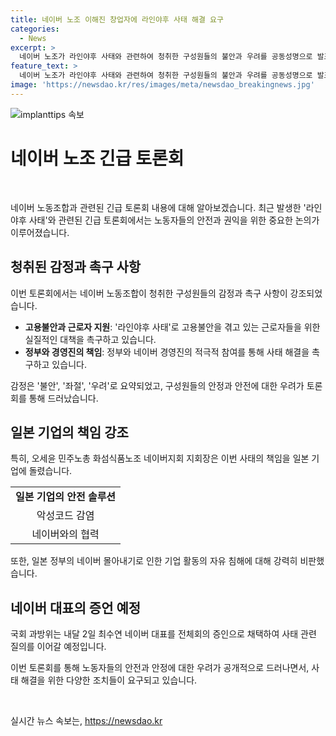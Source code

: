 ```yaml
---
title: 네이버 노조 이해진 창업자에 라인야후 사태 해결 요구
categories:
  - News
excerpt: >
  네이버 노조가 라인야후 사태와 관련하여 청취한 구성원들의 불안과 우려를 공동성명으로 발표했다. 이에 대한 긴급 토론회에서 노조 지회장은 정부와 네이버 경영진의 적극적인 참여를 촉구했고, 라인 구성원의 불안감과 우려를 강조했다. 일본 정부의 라인과 네이버의 기술적 분리와 지분관계 개선을 요구하는 행정지도로 인해 현재 네이버는 A홀딩스와의 협상을 진행 중이며, 국회는 내달 2일에 네이버 대표를 증인으로 채택하여 관련 질문을 이어갈 예정이다.
feature_text: >
  네이버 노조가 라인야후 사태와 관련하여 청취한 구성원들의 불안과 우려를 공동성명으로 발표했다. 이에 대한 긴급 토론회에서 노조 지회장은 정부와 네이버 경영진의 적극적인 참여를 촉구했고, 라인 구성원의 불안감과 우려를 강조했다. 일본 정부의 라인과 네이버의 기술적 분리와 지분관계 개선을 요구하는 행정지도로 인해 현재 네이버는 A홀딩스와의 협상을 진행 중이며, 국회는 내달 2일에 네이버 대표를 증인으로 채택하여 관련 질문을 이어갈 예정이다.
image: 'https://newsdao.kr/res/images/meta/newsdao_breakingnews.jpg'
---
```


<p><img src="https://newsdao.kr/res/images/meta/newsdao_breakingnews.jpg" alt="implanttips 속보" /></p>

<h1 data-ke-size="size36">네이버 노조 긴급 토론회</h1>

<p data-ke-size="size16">&nbsp;</p>

<p>네이버 노동조합과 관련된 긴급 토론회 내용에 대해 알아보겠습니다. 최근 발생한 '라인야후 사태'와 관련된 긴급 토론회에서는 노동자들의 안전과 권익을 위한 중요한 논의가 이루어졌습니다.</p>

<h2 data-ke-size="size26">청취된 감정과 촉구 사항</h2>

<p>이번 토론회에서는 네이버 노동조합이 청취한 구성원들의 감정과 촉구 사항이 강조되었습니다.</p>

<ul>
  <li><b>고용불안과 근로자 지원</b>: '라인야후 사태'로 고용불안을 겪고 있는 근로자들을 위한 실질적인 대책을 촉구하고 있습니다.</li>
  <li><b>정부와 경영진의 책임</b>: 정부와 네이버 경영진의 적극적 참여를 통해 사태 해결을 촉구하고 있습니다.</li>
</ul>

<p>감정은 '불안', '좌절', '우려'로 요약되었고, 구성원들의 안정과 안전에 대한 우려가 토론회를 통해 드러났습니다.</p>

<h2 data-ke-size="size26">일본 기업의 책임 강조</h2>

<p>특히, 오세윤 민주노총 화섬식품노조 네이버지회 지회장은 이번 사태의 책임을 일본 기업에 돌렸습니다.</p>

<table>
  <tr>
    <td style="text-align: center; height: 17px;"><b>일본 기업의 안전 솔루션</b></td>
  </tr>
  <tr>
    <td style="text-align: center; height: 17px;">악성코드 감염</td>
  </tr>
  <tr>
    <td style="text-align: center; height: 17px;">네이버와의 협력</td>
  </tr>
</table>

<p>또한, 일본 정부의 네이버 몰아내기로 인한 기업 활동의 자유 침해에 대해 강력히 비판했습니다.</p>

<h2 data-ke-size="size26">네이버 대표의 증언 예정</h2>

<p>국회 과방위는 내달 2일 최수연 네이버 대표를 전체회의 증인으로 채택하여 사태 관련 질의를 이어갈 예정입니다.</p>

<p>이번 토론회를 통해 노동자들의 안전과 안정에 대한 우려가 공개적으로 드러나면서, 사태 해결을 위한 다양한 조치들이 요구되고 있습니다.</p>

<p data-ke-size="size16">&nbsp;</p>
실시간 뉴스 속보는, <a href="https://newsdao.kr" rel="dofollow">https://newsdao.kr</a>


